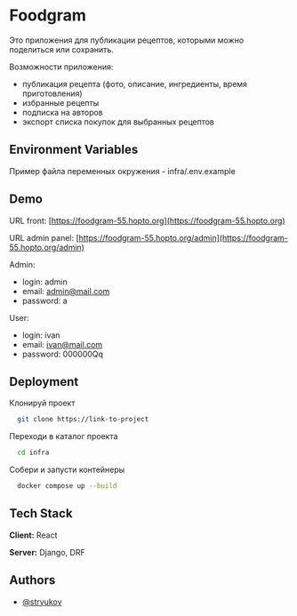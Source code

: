 #  Foodgram
Это приложения для публикации рецептов, которыми можно поделиться или сохранить. 

Возможности приложения: 
- публикация рецепта (фото, описание, ингредиенты, время приготовления)
- избранные рецепты
- подписка на авторов
- экспорт списка покупок для выбранных рецептов

## Environment Variables
Пример файла переменных окружения - infra/.env.example

## Demo

URL front: [https://foodgram-55.hopto.org](https://foodgram-55.hopto.org) 

URL admin panel: [https://foodgram-55.hopto.org/admin](https://foodgram-55.hopto.org/admin)

Admin:
- login: admin
- email: admin@mail.com
- password: a

User:
- login: ivan
- email: ivan@mail.com
- password: 000000Qq


## Deployment

Клонируй проект

```bash
  git clone https://link-to-project
```
Переходи в каталог проекта

```bash
  cd infra
```
Собери и запусти контейнеры

```bash
  docker compose up --build
```

## Tech Stack

**Client:** React

**Server:** Django, DRF


## Authors

- [@stryukov](https://www.github.com/stryukov)
